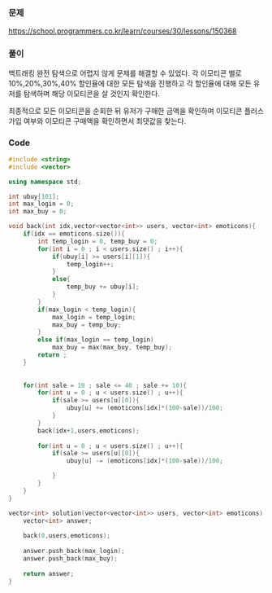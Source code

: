 ### 문제
<https://school.programmers.co.kr/learn/courses/30/lessons/150368>

### 풀이
백트래킹 완전 탐색으로 어렵지 않게 문제를 해결할 수 있었다. 각 이모티콘 별로 10%,20%,30%,40% 할인율에 대한 모든 탐색을 진행하고 각 할인율에 대해 모든 유저를 탐색하며 해당 이모티콘을 살 것인지 확인한다.

최종적으로 모든 이모티콘을 순회한 뒤 유저가 구매한 금액을 확인하며 이모티콘 플러스 가입 여부와 이모티콘 구매액을 확인하면서 최댓값을 찾는다.

### Code
```cpp
#include <string>
#include <vector>

using namespace std;

int ubuy[101];
int max_login = 0;
int max_buy = 0;

void back(int idx,vector<vector<int>> users, vector<int> emoticons){
    if(idx == emoticons.size()){
        int temp_login = 0, temp_buy = 0;
        for(int i = 0 ; i < users.size() ; i++){
            if(ubuy[i] >= users[i][1]){
                temp_login++;
            }
            else{
                temp_buy += ubuy[i];
            }
        }
        if(max_login < temp_login){
            max_login = temp_login;
            max_buy = temp_buy;
        }
        else if(max_login == temp_login)
            max_buy = max(max_buy, temp_buy);
        return ;
    }
    
    
    for(int sale = 10 ; sale <= 40 ; sale += 10){
        for(int u = 0 ; u < users.size() ; u++){
            if(sale >= users[u][0]){
                ubuy[u] += (emoticons[idx]*(100-sale))/100;
            }
        }
        back(idx+1,users,emoticons);
        
        for(int u = 0 ; u < users.size() ; u++){
            if(sale >= users[u][0]){
                ubuy[u] -= (emoticons[idx]*(100-sale))/100;

            }
        }
    }
}

vector<int> solution(vector<vector<int>> users, vector<int> emoticons) {
    vector<int> answer;
    
    back(0,users,emoticons);
    
    answer.push_back(max_login);
    answer.push_back(max_buy);
    
    return answer;
}
```
